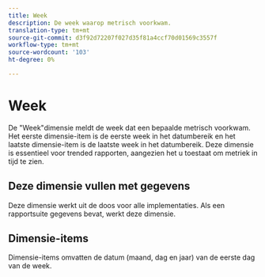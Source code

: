```yaml
---
title: Week
description: De week waarop metrisch voorkwam.
translation-type: tm+mt
source-git-commit: d3f92d72207f027d35f81a4ccf70d01569c3557f
workflow-type: tm+mt
source-wordcount: '103'
ht-degree: 0%

---
```



# Week

De &quot;Week&quot;dimensie meldt de week dat een bepaalde metrisch voorkwam. Het eerste dimensie-item is de eerste week in het datumbereik en het laatste dimensie-item is de laatste week in het datumbereik. Deze dimensie is essentieel voor trended rapporten, aangezien het u toestaat om metriek in tijd te zien.

## Deze dimensie vullen met gegevens

Deze dimensie werkt uit de doos voor alle implementaties. Als een rapportsuite gegevens bevat, werkt deze dimensie.

## Dimensie-items

Dimensie-items omvatten de datum (maand, dag en jaar) van de eerste dag van de week.
